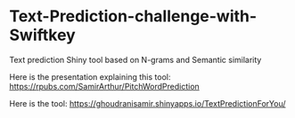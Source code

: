 # Text-Prediction-challenge-with-Swiftkey
Text prediction Shiny tool based on N-grams and Semantic similarity  

Here is the presentation explaining this tool:
https://rpubs.com/SamirArthur/PitchWordPrediction

Here is the tool:
https://ghoudranisamir.shinyapps.io/TextPredictionForYou/

